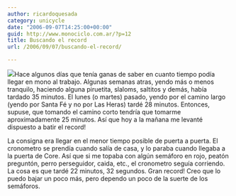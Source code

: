 ```yaml
---
author: ricardoquesada
category: unicycle
date: "2006-09-07T14:25:00+00:00"
guid: http://www.monociclo.com.ar/?p=12
title: Buscando el record
url: /2006/09/07/buscando-el-record/

---
```


![](http://photos1.blogger.com/blogger2/5806/4075/200/cronometro.0.jpg)Hace
algunos días que tenía ganas de saber en cuanto tiempo podía llegar en mono al
trabajo. Algunas semanas atras, yendo más o menos tranquilo, haciendo alguna
piruetita, slaloms, saltitos y demás, había tardado 35 minutos. El lunes (o
martes) pasado, yendo por el camino largo (yendo por Santa Fé y no por Las
Heras) tardé 28 minutos. Entonces, supuse, que tomando el camino corto tendría
que tomarme aproximadamente 25 minutos. Así que hoy a la mañana me levanté
dispuesto a batir el record!  

La consigna era llegar en el menor tiempo posible de puerta a puerta. El
cronometro se prendía cuando salía de casa, y lo paraba cuando llegaba a la
puerta de Core. Así que si me topaba con algún semáforo en rojo, peatón
preguntón, perro perseguidor, caida, etc., el cronometro seguía corriendo. La
cosa es que tardé 22 minutos, 32 segundos. Gran record! Creo que lo puedo bajar
un poco más, pero dependo un poco de la suerte de los semáforos.
